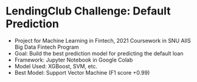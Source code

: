 # LendingClub Challenge: Default Prediction

- Project for Machine Learning in Fintech, 2021 Coursework in SNU AIIS Big Data Fintech Program
- Goal: Build the best prediction model for predicting the default loan
- Framework: Jupyter Notebook in Google Colab
- Model Used: XGBoost, SVM, etc.
- Best Model: Support Vector Machine (F1 score +0.99)
